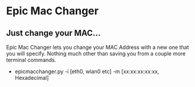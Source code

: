 # Epic Mac Changer
## Just change your MAC...

Epic Mac Changer lets you change your MAC Address with a new one that you will specify. Nothing much other than saving you from a couple more terminal commands.

- epicmacchanger.py -i [eth0, wlan0 etc] -m [xx:xx:xx:xx:xx, Hexadecimal]

